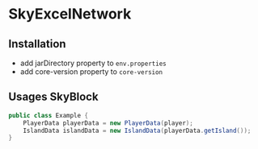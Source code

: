 # SkyExcelNetwork 

## Installation

- add jarDirectory property to `env.properties` 
- add core-version property to `core-version` 

## Usages SkyBlock

```java
public class Example {
    PlayerData playerData = new PlayerData(player);
    IslandData islandData = new IslandData(playerData.getIsland());
}
``` 
